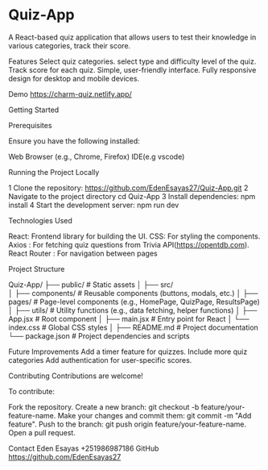 # Quiz-App
A React-based quiz application that allows users to test their knowledge in various categories, track their score.

Features
Select quiz categories.
select type and difficulty level of the quiz.
Track score for each quiz.
Simple, user-friendly interface.
Fully responsive design for desktop and mobile devices.

Demo
https://charm-quiz.netlify.app/


Getting Started

Prerequisites

Ensure you have the following installed:

Web Browser (e.g., Chrome, Firefox)
IDE(e.g vscode)

Running the Project Locally

1 Clone the repository:
  https://github.com/EdenEsayas27/Quiz-App.git
2 Navigate to the project directory
  cd Quiz-App
3 Install dependencies:
  npm install
4 Start the development server:
   npm run dev

Technologies Used

React: Frontend library for building the UI.
CSS: For styling the components.
Axios : For fetching quiz questions from Trivia API(https://opentdb.com).
React Router : For navigation between pages

Project Structure

Quiz-App/
├── public/            # Static assets
│
├── src/               
│   ├── components/    # Reusable components (buttons, modals, etc.)
│   ├── pages/         # Page-level components (e.g., HomePage, QuizPage, ResultsPage)
│   ├── utils/         # Utility functions (e.g., data fetching, helper functions)
│   ├── App.jsx        # Root component
│   ├── main.jsx       # Entry point for React
│   └── index.css      # Global CSS styles
│
├── README.md          # Project documentation
└── package.json       # Project dependencies and scripts

Future Improvements
Add a timer feature for quizzes.
Include more quiz categories
Add authentication for user-specific scores.

Contributing
Contributions are welcome!

To contribute:

Fork the repository.
Create a new branch: git checkout -b feature/your-feature-name.
Make your changes and commit them: git commit -m "Add feature".
Push to the branch: git push origin feature/your-feature-name.
Open a pull request.


Contact
Eden Esayas
+251986987186
GitHub https://github.com/EdenEsayas27







